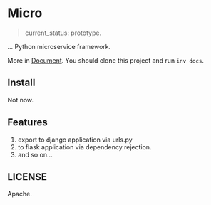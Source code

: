 # Micro

> current_status: prototype.

... Python microservice framework.

More in [Document](./docs/docs/index.md). You should clone this project and run `inv docs`.

## Install

Not now.

## Features

1. export to django application via urls.py
2. to flask application via dependency rejection.
3. and so on...

## LICENSE

Apache.
